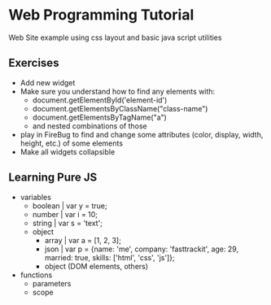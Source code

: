 Web Programming Tutorial
========================

Web Site example using css layout and basic java script utilities

Exercises
---------

- Add new widget
- Make sure you understand how to find any elements with:
    - document.getElementById('element-id')
    - document.getElementsByClassName("class-name")
    - document.getElementsByTagName("a")
    - and nested combinations of those
- play in FireBug to find and change some attributes (color, display, width, height, etc.) of some elements
- Make all widgets collapsible


Learning Pure JS
----------------

- variables
    - boolean | var y = true;
    - number  | var i = 10;
    - string  | var s = 'text';
    - object
        - array | var a = [1, 2, 3];
        - json  | var p = {name: 'me', company: 'fasttrackit', age: 29, married: true, skills: ['html', 'css', 'js']};
        - object (DOM elements, others)
- functions
    - parameters
    - scope

